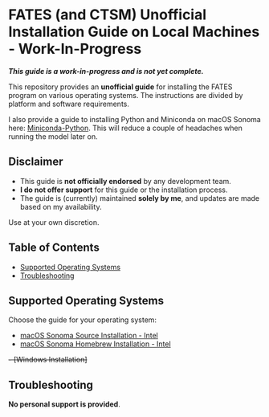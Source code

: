 # FATES (and CTSM) Unofficial Installation Guide on Local Machines - Work-In-Progress

***This guide is a work-in-progress and is not yet complete.***

This repository provides an **unofficial guide** for installing the FATES program on various operating systems. The instructions are divided by platform and software requirements.

I also provide a guide to installing Python and Miniconda on macOS Sonoma here: [Miniconda-Python](./python_config_macos_sonoma.md). This will reduce a couple of headaches when running the model later on.

## Disclaimer
- This guide is **not officially endorsed** by any development team.
- **I do not offer support** for this guide or the installation process.
- The guide is (currently) maintained **solely by me**, and updates are made based on my availability.

Use at your own discretion.

## Table of Contents
- [Supported Operating Systems](#supported-operating-systems)
- [Troubleshooting](#troubleshooting)

## Supported Operating Systems
Choose the guide for your operating system:
- [macOS Sonoma Source Installation - Intel](./os-macos-sonoma-intel.md)
- [macOS Sonoma Homebrew Installation - Intel](./os-macos-sonoma-intel-homebrew.md)

~~- [Windows Installation]~~

## Troubleshooting
**No personal support is provided**.
